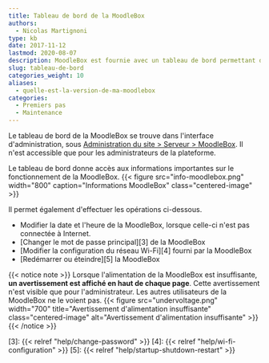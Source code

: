 ```yaml
---
title: Tableau de bord de la MoodleBox
authors:
  - Nicolas Martignoni
type: kb
date: 2017-11-12
lastmod: 2020-08-07
description: MoodleBox est fournie avec un tableau de bord permettant d'afficher différentes informations sur le matériel et le logiciel installé.
slug: tableau-de-bord
categories_weight: 10
aliases:
  - quelle-est-la-version-de-ma-moodlebox
categories:
  - Premiers pas
  - Maintenance
---
```


Le tableau de bord de la MoodleBox se trouve dans l'interface d'administration, sous [Administration du site > Serveur > MoodleBox][1]. Il n'est accessible que pour les administrateurs de la plateforme.

Le tableau de bord donne accès aux informations importantes sur le fonctionnement de la MoodleBox.
{{< figure src="info-moodlebox.png" width="800" caption="Informations MoodleBox" class="centered-image" >}}

Il permet également d'effectuer les opérations ci-dessous.

- Modifier la date et l'heure de la MoodleBox, lorsque celle-ci n'est pas connectée à Internet.
- [Changer le mot de passe principal][3] de la MoodleBox
- [Modifier la configuration du réseau Wi-Fi][4] fourni par la MoodleBox
- [Redémarrer ou éteindre][5] la MoodleBox

{{< notice note >}}
Lorsque l'alimentation de la MoodleBox est insuffisante, __un avertissement est affiché en haut de chaque page__. Cette avertissement n'est visible que pour l'administrateur. Les autres utilisateurs de la MoodleBox ne le voient pas.
{{< figure src="undervoltage.png" width="700" title="Avertissement d'alimentation insuffisante" class="centered-image" alt="Avertissement d'alimentation insuffisante" >}}
{{< /notice >}}

 [1]: http://moodlebox.home/admin/tool/moodlebox/index.php
 [3]: {{< relref "help/change-password" >}}
 [4]: {{< relref "help/wi-fi-configuration" >}}
 [5]: {{< relref "help/startup-shutdown-restart" >}}
